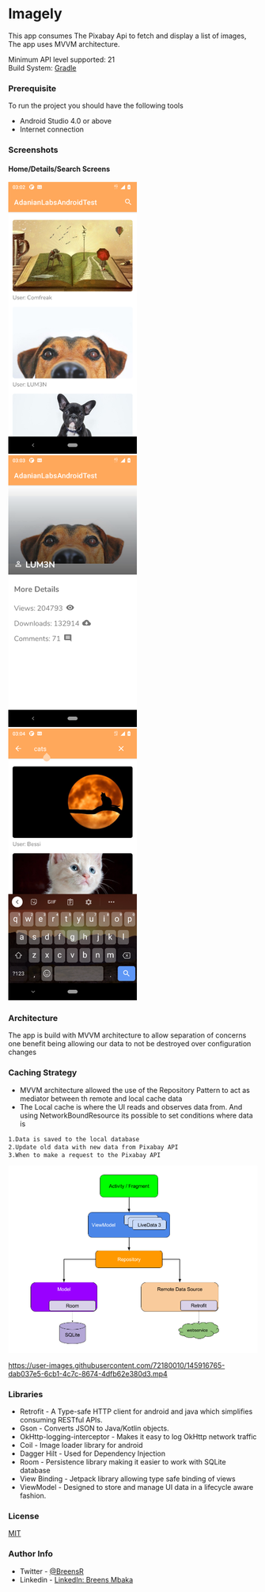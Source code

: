 # Imagely
This app consumes The Pixabay Api to fetch and display a list of images, The app uses MVVM architecture.
<br>

Minimum API level supported: 21
<br>
Build System: [Gradle](https://gradle.org/)

### Prerequisite
To run the project you should have the following tools
* Android Studio 4.0 or above
* Internet connection

### Screenshots
#### Home/Details/Search Screens
<img src="/images/home.png" width="260">&emsp;
<img src="/images/details.png" width="260">
<img src="/images/search.png" width="260">

### Architecture
The app is build with MVVM architecture to allow separation of concerns one benefit being
allowing our data to not be destroyed over configuration changes

### Caching Strategy
* MVVM architecture allowed the use of the Repository Pattern to act as mediator between th remote and local cache data
* The Local cache is where the UI reads and observes data from. And using NetworkBoundResource its possible to set conditions where data is
```
1.Data is saved to the local database
2.Update old data with new data from Pixabay API
3.When to make a request to the Pixabay API
```
<img src="/images/mvvm_architecture.png">

https://user-images.githubusercontent.com/72180010/145916765-dab037e5-6cb1-4c7c-8674-4dfb62e380d3.mp4

### Libraries
* Retrofit - A Type-safe HTTP client for android and java which simplifies consuming RESTful APIs.
* Gson - Converts JSON to Java/Kotlin objects.
* OkHttp-logging-interceptor - Makes it easy to log OkHttp network traffic
* Coil - Image loader library for android
* Dagger Hilt - Used for Dependency Injection
* Room - Persistence library making it easier to work with SQLite database
* View Binding - Jetpack library allowing type safe binding of views
* ViewModel - Designed to store and manage UI data in a lifecycle aware fashion.

### License
[MIT](https://choosealicense.com/licenses/mit/)

### Author Info
* Twitter - [@BreensR](https://twitter.com/BreensR)
* Linkedin - [LinkedIn: Breens Mbaka](https://www.linkedin.com/in/breens-mbaka-b447781b9/)
